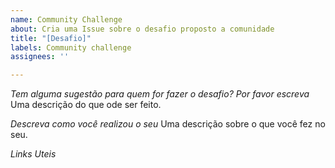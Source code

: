 ```yaml
---
name: Community Challenge
about: Cria uma Issue sobre o desafio proposto a comunidade
title: "[Desafio]"
labels: Community challenge
assignees: ''

---
```


*Tem alguma sugestão para quem for fazer o desafio? Por favor escreva*
Uma descrição do que ode ser feito.

*Descreva como você realizou o seu*
Uma descrição sobre o que você fez no seu.

*Links Uteis*
